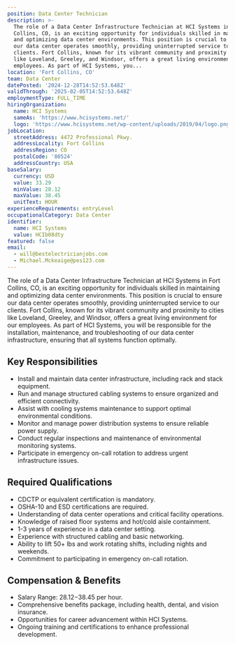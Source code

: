 ```yaml
---
position: Data Center Technician
description: >-
  The role of a Data Center Infrastructure Technician at HCI Systems in Fort
  Collins, CO, is an exciting opportunity for individuals skilled in maintaining
  and optimizing data center environments. This position is crucial to ensure
  our data center operates smoothly, providing uninterrupted service to our
  clients. Fort Collins, known for its vibrant community and proximity to cities
  like Loveland, Greeley, and Windsor, offers a great living environment for our
  employees. As part of HCI Systems, you...
location: 'Fort Collins, CO'
team: Data Center
datePosted: '2024-12-28T14:52:53.648Z'
validThrough: '2025-02-05T14:52:53.648Z'
employmentType: FULL_TIME
hiringOrganization:
  name: HCI Systems
  sameAs: 'https://www.hcisystems.net/'
  logo: 'https://www.hcisystems.net/wp-content/uploads/2019/04/logo.png'
jobLocation:
  streetAddress: 4472 Professional Pkwy.
  addressLocality: Fort Collins
  addressRegion: CO
  postalCode: '80524'
  addressCountry: USA
baseSalary:
  currency: USD
  value: 33.29
  minValue: 28.12
  maxValue: 38.45
  unitText: HOUR
experienceRequirements: entryLevel
occupationalCategory: Data Center
identifier:
  name: HCI Systems
  value: HCIb08dty
featured: false
email:
  - will@bestelectricianjobs.com
  - Michael.Mckeaige@pes123.com
---
```




The role of a Data Center Infrastructure Technician at HCI Systems in Fort Collins, CO, is an exciting opportunity for individuals skilled in maintaining and optimizing data center environments. This position is crucial to ensure our data center operates smoothly, providing uninterrupted service to our clients. Fort Collins, known for its vibrant community and proximity to cities like Loveland, Greeley, and Windsor, offers a great living environment for our employees. As part of HCI Systems, you will be responsible for the installation, maintenance, and troubleshooting of our data center infrastructure, ensuring that all systems function optimally.

## Key Responsibilities

- Install and maintain data center infrastructure, including rack and stack equipment.
- Run and manage structured cabling systems to ensure organized and efficient connectivity.
- Assist with cooling systems maintenance to support optimal environmental conditions.
- Monitor and manage power distribution systems to ensure reliable power supply.
- Conduct regular inspections and maintenance of environmental monitoring systems.
- Participate in emergency on-call rotation to address urgent infrastructure issues.

## Required Qualifications

- CDCTP or equivalent certification is mandatory.
- OSHA-10 and ESD certifications are required.
- Understanding of data center operations and critical facility operations.
- Knowledge of raised floor systems and hot/cold aisle containment.
- 1-3 years of experience in a data center setting.
- Experience with structured cabling and basic networking.
- Ability to lift 50+ lbs and work rotating shifts, including nights and weekends.
- Commitment to participating in emergency on-call rotation.

## Compensation & Benefits

- Salary Range: $28.12-$38.45 per hour.
- Comprehensive benefits package, including health, dental, and vision insurance.
- Opportunities for career advancement within HCI Systems.
- Ongoing training and certifications to enhance professional development.